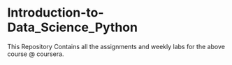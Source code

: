 # Introduction-to-Data_Science_Python
This Repository Contains all the assignments and weekly labs for the above course @ coursera.
